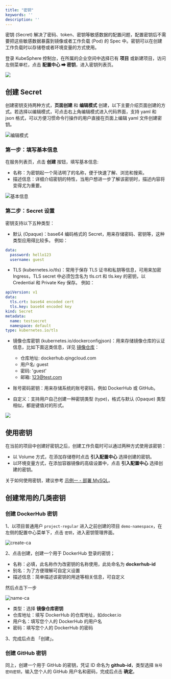 ```yaml
---
title: "密钥"
keywords: ''
description: ''
---
```


密钥 (Secret) 解决了密码、token、密钥等敏感数据的配置问题，配置密钥后不需要把这些敏感数据暴露到镜像或者工作负载 (Pod) 的 Spec 中。密钥可以在创建工作负载时以存储卷或者环境变量的方式使用。

登录 KubeSphere 控制台，在所属的企业空间中选择已有 **项目** 或新建项目，访问左侧菜单栏，点击 **配置中心 ➡ 密钥**，进入密钥列表页。

![](https://pek3b.qingstor.com/kubesphere-docs/png/20190514094405.png)

## 创建 Secret

创建密钥支持两种方式，**页面创建** 和 **编辑模式** 创建，以下主要介绍页面创建的方式。若选择以编辑模式，可点击右上角编辑模式进入代码界面，支持 yaml 和 json 格式，可以方便习惯命令行操作的用户直接在页面上编辑 yaml 文件创建密钥。

![编辑模式](/secret-cmd.png)

### 第一步：填写基本信息

在服务列表页，点击 **创建** 按钮，填写基本信息:

- 名称：为密钥起一个简洁明了的名称，便于快速了解、浏览和搜索。
- 描述信息：详细介绍密钥的特性，当用户想进一步了解该密钥时，描述内容将变得尤为重要。

![基本信息](/secret-basic.png)

### 第二步：Secret 设置

密钥支持以下五种类型：

- 默认 (Opaque)：base64 编码格式的 Secret，用来存储密码、密钥等，这种类型应用得比较多。
例如：

```yaml
data:
  password: hello123
  username: guest
```

- TLS (kubernetes.io/tls)：常用于保存 TLS 证书和私钥等信息，可用来加密 Ingress，TLS secret 中必须包含名为 tls.crt 和 tls.key 的密钥，以 Credential 和 Private Key 保存。
例如：

```yaml
apiVersion: v1
data:
  tls.crt: base64 encoded cert
  tls.key: base64 encoded key
kind: Secret
metadata:
  name: testsecret
  namespace: default
type: kubernetes.io/tls
```

- 镜像仓库密钥 (kubernetes.io/dockerconfigjson)：用来存储镜像仓库的认证信息，比如下面这类信息，详见 [镜像仓库](../image-registry)：
   - 仓库地址: dockerhub.qingcloud.com
   - 用户名: guest
   - 密码: 'guest'
   - 邮箱: 123@test.com


- 账号密码密钥：用来存储系统的账号密码，例如 DockerHub 或 GitHub。


- 自定义：支持用户自己创建一种密钥类型 (type)，格式与默认 (Opaque) 类型相似，都是键值对的形式。

![](https://pek3b.qingstor.com/kubesphere-docs/png/20190429154941.png)

## 使用密钥

在当前的项目中创建好密钥之后，创建工作负载时可以通过两种方式使用该密钥：

- 以 Volume 方式，在添加存储卷时点击 **引入配置中心** 选择创建的密钥。
- 以环境变量方式，在添加容器镜像的高级设置中，点击 **引入配置中心** 选择创建的密钥。

关于如何使用密钥，建议参考 [示例一 - 部署 MySQL](../../quick-start/mysql-deployment)。

## 创建常用的几类密钥

### 创建 DockerHub 密钥

1、以项目普通用户 `project-regular` 进入之前创建的项目 `demo-namespace`，在左侧的配置中心菜单下，点击 `密钥`，进入密钥管理界面。

![create-ca](https://kubesphere-docs.pek3b.qingstor.com/png/create-ca.png)

2、点击创建，创建一个用于 DockerHub 登录的密钥；

- 名称：必填，此名称作为改密钥的名称使用，此处命名为 **dockerhub-id**
- 别名：为了方便理解可自定义设置
- 描述信息：简单描述该密钥的用途等相关信息，可自定义

然后点击下一步

![name-ca](https://kubesphere-docs.pek3b.qingstor.com/png/name-ca.png)

- 类型：选择 **镜像仓库密钥**
- 仓库地址：填写 DockerHub 的仓库地址，如docker.io
- 用户名：填写您个人的 DockerHub 的用户名
- 密码：填写您个人的 DockerHub 的密码

3、完成后点击 「创建」。

### 创建 GitHub 密钥

同上，创建一个用于 GitHub 的密钥，凭证 ID 命名为 **github-id**，类型选择 `账号密码密钥`，输入您个人的 GitHub 用户名和密码，完成后点击 **确定**。


